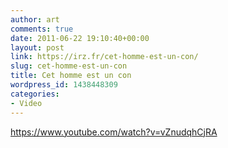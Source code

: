 ```yaml
---
author: art
comments: true
date: 2011-06-22 19:10:40+00:00
layout: post
link: https://irz.fr/cet-homme-est-un-con/
slug: cet-homme-est-un-con
title: Cet homme est un con
wordpress_id: 1438448309
categories:
- Video
---
```


https://www.youtube.com/watch?v=vZnudqhCjRA
